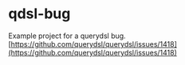 # qdsl-bug
Example project for a querydsl bug. [https://github.com/querydsl/querydsl/issues/1418](https://github.com/querydsl/querydsl/issues/1418)
